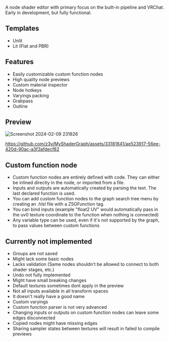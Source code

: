 A node shader editor with primary focus on the built-in pipeline and VRChat. Early in development, but fully functional.

## Templates
- Unlit
- Lit (Flat and PBR)

## Features
- Easily customizable custom function nodes
- High quality node previews
- Custom material inspector
- Node hotkeys
- Varyings packing
- Grabpass
- Outline

## Preview

![Screenshot 2024-02-09 231826](https://github.com/z3y/MyShaderGraph/assets/33181641/f94a7774-2273-48e5-835c-8ddad39d4983)

https://github.com/z3y/MyShaderGraph/assets/33181641/ae523917-56ee-420d-90ac-a3f3afdecf82
## Custom function node
- Custom function nodes are entirely defined with code. They can either be inlined directly in the node, or imported from a file.
- Inputs and outputs are automatically created by parsing the text. The last declared function is used.
- You can add custom function nodes to the graph search tree menu by creating an .hlsl file with a ZSGFunction tag.
- You can bind inputs (example "float2 UV" would automatically pass in the uv0 texture coordinate to the function when nothing is connected)
- Any variable type can be used, even if it's not supported by the graph, to pass values between custom functions

## Currently not implemented
- Groups are not saved
- Might lack some basic nodes
- Lacks validation (Same nodes shouldn't be allowed to connect to both shader stages, etc.)
- Undo not fully implemented
- Might have small breaking changes
- Default textures sometimes dont apply in the preview
- Not all inputs available in all transform spaces
- It doesn't really have a good name
- Custom varyings
- Custom function parser is not very advanced
- Changing inputs or outputs on custom function nodes can leave some edges disconnected
- Copied nodes might have missing edges
- Sharing sampler states between textures will result in failed to compile previews